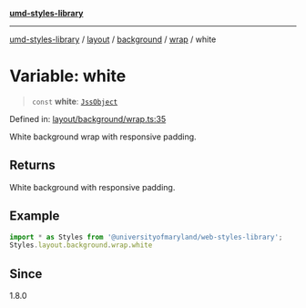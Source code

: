 [**umd-styles-library**](../../../../../../README.md)

***

[umd-styles-library](../../../../../../modules.md) / [layout](../../../../../README.md) / [background](../../../README.md) / [wrap](../README.md) / white

# Variable: white

> `const` **white**: [`JssObject`](../../../../../../utilities/namespaces/transform/type-aliases/JssObject.md)

Defined in: [layout/background/wrap.ts:35](https://github.com/UMD-Digital/design-system/blob/8c958a0419ab79ba8bcba0aabd12f79a69ac5834/packages/styles/source/layout/background/wrap.ts#L35)

White background wrap with responsive padding.

## Returns

White background with responsive padding.

## Example

```typescript
import * as Styles from '@universityofmaryland/web-styles-library';
Styles.layout.background.wrap.white
```

## Since

1.8.0
